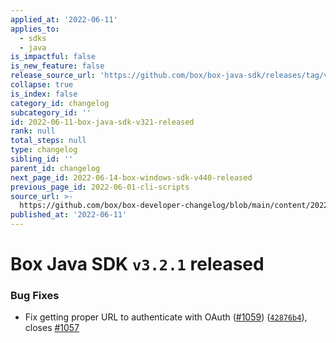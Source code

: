 ```yaml
---
applied_at: '2022-06-11'
applies_to:
  - sdks
  - java
is_impactful: false
is_new_feature: false
release_source_url: 'https://github.com/box/box-java-sdk/releases/tag/v3.2.1'
collapse: true
is_index: false
category_id: changelog
subcategory_id: ''
id: 2022-06-11-box-java-sdk-v321-released
rank: null
total_steps: null
type: changelog
sibling_id: ''
parent_id: changelog
next_page_id: 2022-06-14-box-windows-sdk-v440-released
previous_page_id: 2022-06-01-cli-scripts
source_url: >-
  https://github.com/box/box-developer-changelog/blob/main/content/2022/06-11-box-java-sdk-v321-released.md
published_at: '2022-06-11'
---
```

# Box Java SDK `v3.2.1` released

### Bug Fixes

* Fix getting proper URL to authenticate with OAuth ([#1059][1]) ([`42876b4`][2]), closes [#1057][3]

[1]: https://github.com/box/box-java-sdk/issues/1059

[2]: https://github.com/box/box-java-sdk/commit/42876b45ccdb7fa6f357186cecaba051abf1c269

[3]: https://github.com/box/box-java-sdk/issues/1057